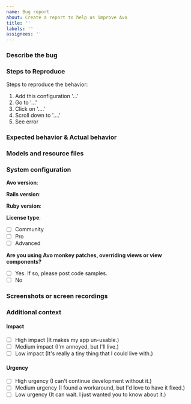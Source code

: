 ```yaml
---
name: Bug report
about: Create a report to help us improve Avo
title: ''
labels: ''
assignees: ''
---
```


### Describe the bug
<!--
A clear and concise description of what the bug is.
You can use https://main.avodemo.com/ as the base app for the given instructions.
-->

### Steps to Reproduce
Steps to reproduce the behavior:
1. Add this configuration '...'
2. Go to '...'
3. Click on '....'
4. Scroll down to '....'
5. See error

### Expected behavior & Actual behavior
<!-- Tell us what should happen and what happens instead. -->

### Models and resource files
<!-- If it helps with replicating the issue, please add models and resources configuration. -->

### System configuration
**Avo version**:

**Rails version**:

**Ruby version**:

**License type**:
<!-- (Mark [x] inside the brackets) -->

 - [ ] Community
 - [ ] Pro
 - [ ] Advanced

**Are you using Avo monkey patches, overriding views or view components?**
<!-- (Mark [x] inside the brackets) -->

 - [ ] Yes. If so, please post code samples.
 - [ ] No

### Screenshots or screen recordings
<!-- If applicable, add screenshots or recordings to help explain your problem. -->

### Additional context
<!-- Add any other context about the problem here. -->

#### Impact
<!--
  How much are you impacted by this issue?
  Please set a level of Impact and Urgency
  (Mark [x] inside the brackets)
-->

 - [ ] High impact (It makes my app un-usable.)
 - [ ] Medium impact (I'm annoyed, but I'll live.)
 - [ ] Low impact (It's really a tiny thing that I could live with.)

#### Urgency

 - [ ] High urgency (I can't continue development without it.)
 - [ ] Medium urgency (I found a workaround, but I'd love to have it fixed.)
 - [ ] Low urgency (It can wait. I just wanted you to know about it.)
